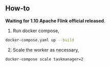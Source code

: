 ## How-to

**Waiting for 1.10 Apache Flink official released**.

1. Run docker compose,

```bash
docker-compose.yaml up --build
```

2. Scale the worker as necessary,

```bash
docker-compose scale taskmanager=2
```
